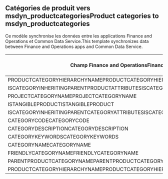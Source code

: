 ## <a name="product-categories-to-msdyn_productcategories"></a><span data-ttu-id="26f54-101">Catégories de produit vers msdyn_productcategories</span><span class="sxs-lookup"><span data-stu-id="26f54-101">Product categories to msdyn_productcategories</span></span>

<span data-ttu-id="26f54-102">Ce modèle synchronise les données entre les applications Finance and Operations et Common Data Service.</span><span class="sxs-lookup"><span data-stu-id="26f54-102">This template synchronizes data between Finance and Operations apps and Common Data Service.</span></span>

<span data-ttu-id="26f54-103">Champ Finance and Operations</span><span class="sxs-lookup"><span data-stu-id="26f54-103">Finance and Operations field</span></span> | <span data-ttu-id="26f54-104">Type de mappage</span><span class="sxs-lookup"><span data-stu-id="26f54-104">Map type</span></span> | <span data-ttu-id="26f54-105">Autre champ Dynamics 365</span><span class="sxs-lookup"><span data-stu-id="26f54-105">Other Dynamics 365 field</span></span> | <span data-ttu-id="26f54-106">Valeur par défaut</span><span class="sxs-lookup"><span data-stu-id="26f54-106">Default value</span></span>
---|---|---|---
<span data-ttu-id="26f54-107">PRODUCTCATEGORYHIERARCHYNAME</span><span class="sxs-lookup"><span data-stu-id="26f54-107">PRODUCTCATEGORYHIERARCHYNAME</span></span> | = | <span data-ttu-id="26f54-108">msdyn_hierarchy.msdyn_name</span><span class="sxs-lookup"><span data-stu-id="26f54-108">msdyn_hierarchy.msdyn_name</span></span> | 
<span data-ttu-id="26f54-109">ISCATEGORYINHERITINGPARENTPRODUCTATTRIBUTES</span><span class="sxs-lookup"><span data-stu-id="26f54-109">ISCATEGORYINHERITINGPARENTPRODUCTATTRIBUTES</span></span> | >< | <span data-ttu-id="26f54-110">msdyn_isinheritingparentproductattributes</span><span class="sxs-lookup"><span data-stu-id="26f54-110">msdyn_isinheritingparentproductattributes</span></span> | 
<span data-ttu-id="26f54-111">PROJECTCATEGORYNAME</span><span class="sxs-lookup"><span data-stu-id="26f54-111">PROJECTCATEGORYNAME</span></span> | = | <span data-ttu-id="26f54-112">msdyn_projectcategoryname</span><span class="sxs-lookup"><span data-stu-id="26f54-112">msdyn_projectcategoryname</span></span> | 
<span data-ttu-id="26f54-113">ISTANGIBLEPRODUCT</span><span class="sxs-lookup"><span data-stu-id="26f54-113">ISTANGIBLEPRODUCT</span></span> | >< | <span data-ttu-id="26f54-114">msdyn_istangibleproduct</span><span class="sxs-lookup"><span data-stu-id="26f54-114">msdyn_istangibleproduct</span></span> | 
<span data-ttu-id="26f54-115">ISCATEGORYINHERITINGPARENTCATEGORYATTRIBUTES</span><span class="sxs-lookup"><span data-stu-id="26f54-115">ISCATEGORYINHERITINGPARENTCATEGORYATTRIBUTES</span></span> | >< | <span data-ttu-id="26f54-116">msdyn_isinheritingparentcategoryattributes</span><span class="sxs-lookup"><span data-stu-id="26f54-116">msdyn_isinheritingparentcategoryattributes</span></span> | 
<span data-ttu-id="26f54-117">CATEGORYCODE</span><span class="sxs-lookup"><span data-stu-id="26f54-117">CATEGORYCODE</span></span> | = | <span data-ttu-id="26f54-118">msdyn_code</span><span class="sxs-lookup"><span data-stu-id="26f54-118">msdyn_code</span></span> | 
<span data-ttu-id="26f54-119">CATEGORYDESCRIPTION</span><span class="sxs-lookup"><span data-stu-id="26f54-119">CATEGORYDESCRIPTION</span></span> | = | <span data-ttu-id="26f54-120">msdyn_description</span><span class="sxs-lookup"><span data-stu-id="26f54-120">msdyn_description</span></span> | 
<span data-ttu-id="26f54-121">CATEGORYKEYWORDS</span><span class="sxs-lookup"><span data-stu-id="26f54-121">CATEGORYKEYWORDS</span></span> | = | <span data-ttu-id="26f54-122">msdyn_keywords</span><span class="sxs-lookup"><span data-stu-id="26f54-122">msdyn_keywords</span></span> | 
<span data-ttu-id="26f54-123">CATEGORYNAME</span><span class="sxs-lookup"><span data-stu-id="26f54-123">CATEGORYNAME</span></span> | = | <span data-ttu-id="26f54-124">msdyn_name</span><span class="sxs-lookup"><span data-stu-id="26f54-124">msdyn_name</span></span> | 
<span data-ttu-id="26f54-125">FRIENDLYCATEGORYNAME</span><span class="sxs-lookup"><span data-stu-id="26f54-125">FRIENDLYCATEGORYNAME</span></span> | = | <span data-ttu-id="26f54-126">msdyn_friendlycategoryname</span><span class="sxs-lookup"><span data-stu-id="26f54-126">msdyn_friendlycategoryname</span></span> | 
<span data-ttu-id="26f54-127">PARENTPRODUCTCATEGORYNAME</span><span class="sxs-lookup"><span data-stu-id="26f54-127">PARENTPRODUCTCATEGORYNAME</span></span> | = | <span data-ttu-id="26f54-128">msdyn_parentproductcategory.msdyn_name</span><span class="sxs-lookup"><span data-stu-id="26f54-128">msdyn_parentproductcategory.msdyn_name</span></span> | 
<span data-ttu-id="26f54-129">PRODUCTCATEGORYHIERARCHYNAME</span><span class="sxs-lookup"><span data-stu-id="26f54-129">PRODUCTCATEGORYHIERARCHYNAME</span></span> | >> | <span data-ttu-id="26f54-130">msdyn_parentproductcategory.msdyn_hierarchy.msdyn_name</span><span class="sxs-lookup"><span data-stu-id="26f54-130">msdyn_parentproductcategory.msdyn_hierarchy.msdyn_name</span></span> | 

